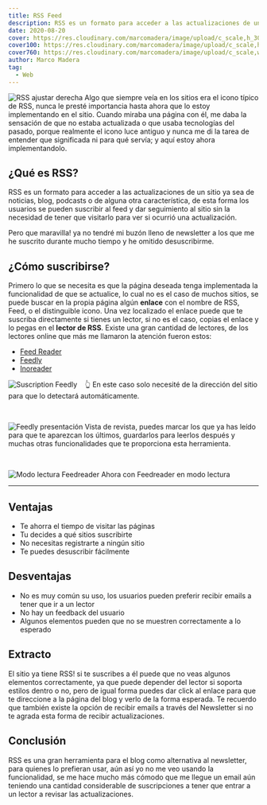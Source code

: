 ```yaml
---
title: RSS Feed
description: RSS es un formato para acceder a las actualizaciones de un sitio ya sea de noticias, blog, podcasts o de alguna otra característica.
date: 2020-08-20
cover: https://res.cloudinary.com/marcomadera/image/upload/c_scale,h_300,w_300/v1597944129/Blog/4/RSS_znjs6w.png
cover100: https://res.cloudinary.com/marcomadera/image/upload/c_scale,h_100,w_100/v1597944129/Blog/4/RSS_znjs6w.png
cover760: https://res.cloudinary.com/marcomadera/image/upload/c_scale,w_760/v1597944129/Blog/4/RSS_znjs6w.png
author: Marco Madera
tag:
  - Web
---
```


![RSS ajustar derecha](https://res.cloudinary.com/marcomadera/image/upload/c_scale,h_100,w_100/v1597944129/Blog/4/RSS_znjs6w.png)
Algo que siempre veía en los sitios era el icono típico de RSS, nunca le presté importancia hasta ahora que lo estoy implementando en el sitio. Cuando miraba una página con él, me daba la sensación de que no estaba actualizada o que usaba tecnologías del pasado, porque realmente el icono luce antiguo y nunca me di la tarea de entender que significada ni para qué servía; y aquí estoy ahora implementandolo.

## ¿Qué es RSS?

RSS es un formato para acceder a las actualizaciones de un sitio ya sea de noticias, blog, podcasts o de alguna otra característica, de esta forma los usuarios se pueden suscribir al feed y dar seguimiento al sitio sin la necesidad de tener que visitarlo para ver si ocurrió una actualización.

Pero que maravilla! ya no tendré mi buzón lleno de newsletter a los que me he suscrito durante mucho tiempo y he omitido desuscribirme.

## ¿Cómo suscribirse?

Primero lo que se necesita es que la página deseada tenga implementada la funcionalidad de que se actualice, lo cual no es el caso de muchos sitios, se puede buscar en la propia página algún **enlace** con el nombre de RSS, Feed, o el distinguible icono. Una vez localizado el enlace puede que te suscriba directamente si tienes un lector, si no es el caso, copias el enlace y lo pegas en el **lector de RSS**. Existe una gran cantidad de lectores, de los lectores online que más me llamaron la atención fueron estos:

- [Feed Reader](https://feedreader.com/)
- [Feedly](https://feedly.com/)
- [Inoreader](https://www.inoreader.com/)

![Suscription Feedly](https://res.cloudinary.com/marcomadera/image/upload/v1597948860/Blog/4/subscription-feedly_cen18m.png)
&nbsp; &nbsp;👆 En este caso solo necesité de la dirección del sitio para que lo detectará automáticamente.

&nbsp;

![Feedly presentación](https://res.cloudinary.com/marcomadera/image/upload/v1597947959/Blog/4/ejemplo-rss-feedly_lyldsf.png)
Vista de revista, puedes marcar los que ya has leído para que te aparezcan los últimos, guardarlos para leerlos después y muchas otras funcionalidades que te proporciona esta herramienta.

&nbsp;

![Modo lectura Feedreader](https://res.cloudinary.com/marcomadera/image/upload/c_scale,w_780/v1597947960/Blog/4/ejemplo-rss-feedreader-lectura_wpqjz2.png)
Ahora con Feedreader en modo lectura

---

## Ventajas

- Te ahorra el tiempo de visitar las páginas
- Tu decides a qué sitios suscribirte
- No necesitas registrarte a ningún sitio
- Te puedes desuscribir fácilmente

## Desventajas

- No es muy común su uso, los usuarios pueden preferir recibir emails a tener que ir a un lector
- No hay un feedback del usuario
- Algunos elementos pueden que no se muestren correctamente a lo esperado

## Extracto

El sitio ya tiene RSS! si te suscribes a él puede que no veas algunos elementos correctamente, ya que puede depender del lector si soporta estilos dentro o no, pero de igual forma puedes dar click al enlace para que te direccione a la página del blog y verlo de la forma esperada. Te recuerdo que también existe la opción de recibir emails a través del Newsletter si no te agrada esta forma de recibir actualizaciones.

## Conclusión

RSS es una gran herramienta para el blog como alternativa al newsletter, para quienes lo prefieran usar, aún así yo no me veo usando la funcionalidad, se me hace mucho más cómodo que me llegue un email aún teniendo una cantidad considerable de suscripciones a tener que entrar a un lector a revisar las actualizaciones.
